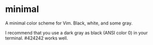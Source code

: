 # minimal

A minimal color scheme for Vim. Black, white, and some gray.

I recommend that you use a dark gray as black (ANSI color 0) in your terminal. #424242 works well.
